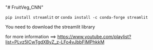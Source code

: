 "# FruitVeg_CNN" 

`pip install streamlit`  or  `conda install -c conda-forge streamlit`

You need to download the streamlit library


for more information ==> https://www.youtube.com/playlist?list=PLvz5lCwTgdXByZ_z-LFo4vJbbFIMPhkkM
